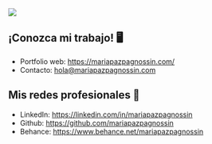 <img src="https://mariapazpagnossin.com/assets/img/banner-github.jpg">

## ¡Conozca mi trabajo! 🖥
- Portfolio web: https://mariapazpagnossin.com/
- Contacto: hola@mariapazpagnossin.com

## Mis redes profesionales 📌
- LinkedIn: https://linkedin.com/in/mariapazpagnossin
- Github: https://github.com/mariapazpagnossin
- Behance: https://www.behance.net/mariapazpagnossin
